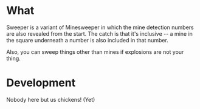 # What #

Sweeper is a variant of Minesweeper in which the mine detection numbers are
also revealed from the start. The catch is that it's inclusive -- a mine in the
square underneath a number is also included in that number.

Also, you can sweep things other than mines if explosions are not your thing.

# Development #

Nobody here but us chickens! (Yet)
